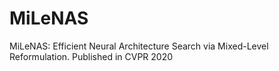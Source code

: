# MiLeNAS
MiLeNAS: Efficient Neural Architecture Search via Mixed-Level Reformulation. Published in CVPR 2020
